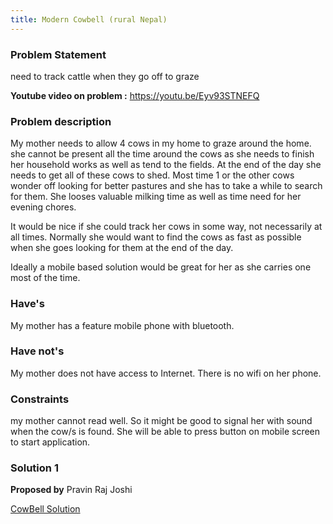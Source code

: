 ```yaml
---
title: Modern Cowbell (rural Nepal)
---
```


### Problem Statement
need to track cattle when they go off to graze

**Youtube video on problem :** https://youtu.be/Eyv93STNEFQ

### Problem description
My mother needs to allow 4 cows in my home to graze around the home. she cannot be present all the time around the cows as she needs to finish her household works as well as tend to the fields. At the end of the day she needs to get all of these cows to shed. Most time 1 or the other cows wonder off looking for better pastures and she has to take a while to search for them. She looses valuable milking time as well as time need for her evening chores.

It would be nice if she could track her cows in some way, not necessarily at all times. Normally she would want to find the cows as fast as possible when she goes looking for them at the end of the day.

Ideally a mobile based solution would be great for her as she carries one most of the time.

### Have's
My mother has a feature mobile phone with bluetooth. 

### Have not's 
My mother does not have access to Internet. There is no wifi on her phone. 

### Constraints 
my mother cannot read well. So it might be good to signal her with sound when the cow/s is found. She will be able to press button on mobile screen to start application.

### Solution 1
**Proposed by** Pravin Raj Joshi

[CowBell Solution](../../solution/cowbell_sol1)
